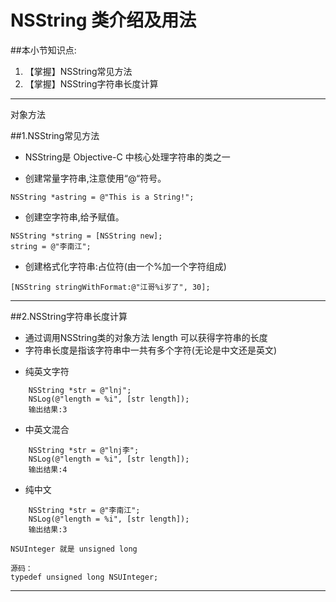 # NSString 类介绍及用法
##本小节知识点:
1. 【掌握】NSString常见方法
2. 【掌握】NSString字符串长度计算

---
对象方法



##1.NSString常见方法
- NSString是 Objective-C 中核心处理字符串的类之一

- 创建常量字符串,注意使用“@“符号。

```objc
NSString *astring = @"This is a String!";
```

- 创建空字符串,给予赋值。

```objc
NSString *string = [NSString new];
string = @"李南江";
```

- 创建格式化字符串:占位符(由一个%加一个字符组成)

```objc
[NSString stringWithFormat:@"江哥%i岁了", 30];

```
---

##2.NSString字符串长度计算
- 通过调用NSString类的对象方法 length 可以获得字符串的长度
- 字符串长度是指该字符串中一共有多个字符(无论是中文还是英文)

+ 纯英文字符

```objc
    NSString *str = @"lnj";
    NSLog(@"length = %i", [str length]);
    输出结果:3
```

+ 中英文混合


```objc
    NSString *str = @"lnj李";
    NSLog(@"length = %i", [str length]);
    输出结果:4
```
+ 纯中文

```objc
    NSString *str = @"李南江";
    NSLog(@"length = %i", [str length]);
    输出结果:3
```

```objc
NSUInteger 就是 unsigned long

源码：
typedef unsigned long NSUInteger;
```

---
